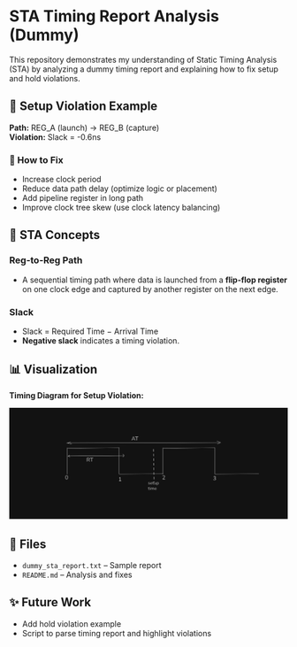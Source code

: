 # STA Timing Report Analysis (Dummy)

This repository demonstrates my understanding of Static Timing Analysis (STA) by analyzing a dummy timing report and explaining how to fix setup and hold violations.

## 🔧 Setup Violation Example

**Path:** REG_A (launch) → REG_B (capture)  
**Violation:** Slack = -0.6ns

### 🧠 How to Fix
- Increase clock period
- Reduce data path delay (optimize logic or placement)
- Add pipeline register in long path
- Improve clock tree skew (use clock latency balancing)

## 🧠 STA Concepts

### Reg-to-Reg Path
- A sequential timing path where data is launched from a **flip-flop register** on one clock edge and captured by another register on the next edge.

### Slack
- Slack = Required Time − Arrival Time
- **Negative slack** indicates a timing violation.

## 📊 Visualization

**Timing Diagram for Setup Violation:**

![Timing Diagram](Setup_timing_diagram.png)


## 📁 Files
- `dummy_sta_report.txt` – Sample report
- `README.md` – Analysis and fixes


## ✨ Future Work
- Add hold violation example
- Script to parse timing report and highlight violations
